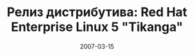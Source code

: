 ---
layout: post
title: "Релиз дистрибутива: Red Hat Enterprise Linux 5 \"Tikanga\""
date: 2007-03-15   
---